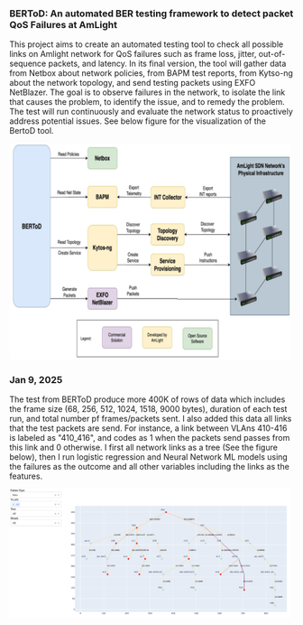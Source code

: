 ### BERToD: An automated BER testing framework to detect packet QoS Failures at AmLight

This project aims to create an automated testing tool to check all possible links on Amlight network for QoS failures such as frame loss, jitter, out-of-sequence packets, and latency. In its final version, the tool will gather data from Netbox about network policies, from BAPM test reports, from Kytso-ng about the network topology, and send testing packets using EXFO NetBlazer. The goal is to observe failures in the network, to isolate the link that causes the problem, to identify the issue, and to remedy the problem. The test will run continuously and evaluate the network status to proactively address potential issues. See below figure for the visualization of the BertoD tool.

<img src="./images/BERToD.png" alt="BERToD - Bit Error Rate Test on Demand" width="500">


### Jan 9, 2025

The test from BERToD produce more 400K of rows of data which includes the frame size (68, 256, 512, 1024, 1518, 9000 bytes), duration of each test run, and total number pf frames/packets sent. I also added this data all links that the test packets are send. For instance, a link between VLAns 410-416 is labeled as "410_416", and codes as 1 when the packets send passes from this link and 0 otherwise. I first all network links as a tree (See the figure below), then I run logistic regression and Neural Network ML models using the failures as the outcome and all other variables including the links as the features. 

<img src="./images/network_tree.png" alt="Network tree" width="500">